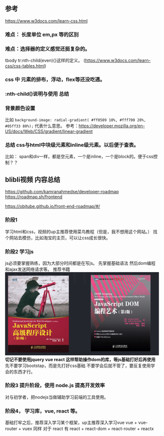## 参考
<https://www.w3docs.com/learn-css.html>


### 难点： 长度单位 em,px 等的区别


### 难点：选择器的定义感觉还挺复杂的。
tbody tr:nth-child(even){}这样的定义。 (https://www.w3docs.com/learn-css/css-tables.html)


### css 中 元素的排布，浮动，flex等还没吃透。

### :nth-child()说明与使用 总结

### 背景颜色设置
比如 `background-image: radial-gradient( #ff0509 10%, #fff700 20%, #05ff33 80%);` 代表什么意思。
参考：<https://developer.mozilla.org/en-US/docs/Web/CSS/gradient/linear-gradient>



### 总结 css与html中块级元素和inline级元素。以后便于查表。
比如： span和div一样，都是空元素，一个是inline，一个是block的。便于css控制？？


## blibli视频 内容总结
https://github.com/kamranahmedse/developer-roadmap
https://roadmap.sh/frontend

https://objtube.github.io/front-end-roadmap/#/


### 阶段1
学习html和css，视频的up主推荐使用菜鸟教程（但是，我不想用这个网站。）
找个网站去模仿，比如淘宝的主页，可以让css成长很快。

### 阶段2 学习js
js必须要掌握熟练，因为大部分时间都是在写js。
先掌握基础语法
然后dom编程 和ajax发送网络请求等。
推荐书籍
![book](img/book.png)
 **切记不要使用jquery vue react 这样帮助操作dom的库，等js基础打好后再使用**
 先不要学习bootstap，而是先打好css基础
 不要学会后就不管了，要反复使用学会的东西才行。

 ### 阶段3 提升阶段，使用 node.js 提高开发效率
 对与初学者，把nodejs当做辅助学习前端的工具使用。

 ### 阶段4， 学习库，vue, react 等。
 基础打牢之后，推荐深入学习某个框架，up主推荐深入学习vue
 vue + vue-router + vuex
 同样 对于 react 有
 react + react-dom + react-router + reactx

